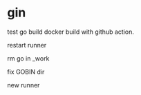 # gin


test  go build docker build with  github action.

restart runner



rm go in _work

fix GOBIN dir


new runner 